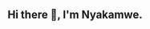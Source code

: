 ## Hi there 👋, I'm Nyakamwe.


<!--![Anurag's GitHub stats](https://github-readme-stats.vercel.app/api?username=nyakamwe&show_icons=true&count_private=true)-->

<!--[![Top Langs](https://github-readme-stats.vercel.app/api/top-langs/?username=nyakamwe&layout=compact)](https://github.com/nyakamwe/github-readme-stats)-->
<!--
**nyakamwe/nyakamwe** is a ✨ _special_ ✨ repository because its `README.md` (this file) appears on your GitHub profile.

Here are some ideas to get you started:

- 🔭 I’m currently working on ...
- 🌱 I’m currently learning ...
- 👯 I’m looking to collaborate on ...
- 🤔 I’m looking for help with ...
- 💬 Ask me about ...
- 📫 How to reach me: ...
- 😄 Pronouns: ...
- ⚡ Fun fact: ...
-->
